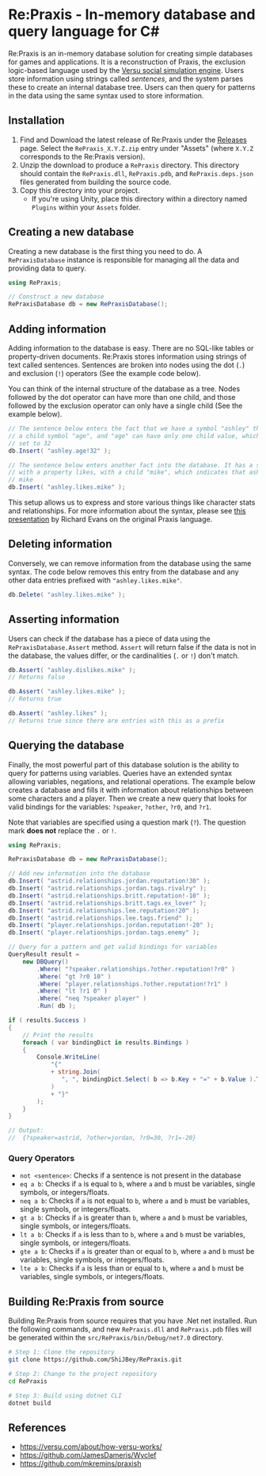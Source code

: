 # Re:Praxis - In-memory database and query language for C\#

Re:Praxis is an in-memory database solution for creating simple databases for games and applications. It is a reconstruction of Praxis, the exclusion logic-based language used by the [Versu social simulation engine](https://versu.com/). Users store information using strings called *sentences*, and the system parses these to create an internal database tree. Users can then query for patterns in the data using the same syntax used to store information.

## Installation

1. Find and Download the latest release of Re:Praxis under the [Releases](https://github.com/ShiJbey/RePraxis/releases) page. Select the `RePraxis_X.Y.Z.zip` entry under "Assets" (where `X.Y.Z` corresponds to the Re:Praxis version).
2. Unzip the download to produce a `RePraxis` directory. This directory should contain the `RePraxis.dll`, `RePraxis.pdb`, and `RePraxis.deps.json` files generated from building the source code.
3. Copy this directory into your project.
   - If you're using Unity, place this directory within a directory named `Plugins` within your `Assets` folder.

## Creating a new database

Creating a new database is the first thing you need to do. A `RePraxisDatabase` instance is responsible for managing all the data and providing data to query.

```csharp
using RePraxis;

// Construct a new database
RePraxisDatabase db = new RePraxisDatabase();
```

## Adding information

Adding information to the database is easy. There are no SQL-like tables or property-driven documents. Re:Praxis stores information using strings of text called sentences. Sentences are broken into nodes using the dot (`.`) and exclusion (`!`) operators (See the example code below).

You can think of the internal structure of the database as a tree. Nodes followed by the dot operator can have more than one child, and those followed by the exclusion operator can only have a single child (See the example below).

```csharp
// The sentence below enters the fact that we have a symbol "ashley" that has
// a child symbol "age", and "age" can have only one child value, which is currently
// set to 32
db.Insert( "ashley.age!32" );

// The sentence below enters another fact into the database. It has a symbol ashley
// with a property likes, with a child "mike", which indicates that ashley likes
// mike
db.Insert( "ashley.likes.mike" );
```

This setup allows us to express and store various things like character stats and relationships. For more information about the syntax, please see [this presentation](https://versublog.files.wordpress.com/2014/05/praxis.pdf) by Richard Evans on the original Praxis language.

## Deleting information

Conversely, we can remove information from the database using the same syntax. The code below removes this entry from the database and any other data entries prefixed with `"ashley.likes.mike"`.

```csharp
db.Delete( "ashley.likes.mike" );
```

## Asserting information

Users can check if the database has a piece of data using the `RePraxisDatabase.Assert` method. `Assert` will return false if the data is not in the database, the values differ, or the cardinalities (`.` or `!`) don't match.

```csharp
db.Assert( "ashley.dislikes.mike" );
// Returns false

db.Assert( "ashley.likes.mike" );
// Returns true

db.Assert( "ashley.likes" );
// Returns true since there are entries with this as a prefix
```

## Querying the database

Finally, the most powerful part of this database solution is the ability to query for patterns using variables. Queries have an extended syntax allowing variables, negations, and relational operations. The example below creates a database and fills it with information about relationships between some characters and a player. Then we create a new query that looks for valid bindings for the variables: `?speaker`, `?other`, `?r0`, and `?r1`.

Note that variables are specified using a question mark (`?`). The question mark **does not** replace the `.` or `!`.

```csharp
using RePraxis;

RePraxisDatabase db = new RePraxisDatabase();

// Add new information into the database
db.Insert( "astrid.relationships.jordan.reputation!30" );
db.Insert( "astrid.relationships.jordan.tags.rivalry" );
db.Insert( "astrid.relationships.britt.reputation!-10" );
db.Insert( "astrid.relationships.britt.tags.ex_lover" );
db.Insert( "astrid.relationships.lee.reputation!20" );
db.Insert( "astrid.relationships.lee.tags.friend" );
db.Insert( "player.relationships.jordan.reputation!-20" );
db.Insert( "player.relationships.jordan.tags.enemy" );

// Query for a pattern and get valid bindings for variables
QueryResult result =
    new DBQuery()
        .Where( "?speaker.relationships.?other.reputation!?r0" )
        .Where( "gt ?r0 10" )
        .Where( "player.relationships.?other.reputation!?r1" )
        .Where( "lt ?r1 0" )
        .Where( "neq ?speaker player" )
        .Run( db );

if ( results.Success )
{
    // Print the results
    foreach ( var bindingDict in results.Bindings )
    {
        Console.WriteLine(
            "{"
            + string.Join(
               ", ", bindingDict.Select( b => b.Key + "=" + b.Value ).ToArray()
            )
            + "}"
        );
    }
}

// Output:
//  {?speaker=astrid, ?other=jordan, ?r0=30, ?r1=-20}
```

### Query Operators

- `not <sentence>`: Checks if a sentence is not present in the database
- `eq a b`: Checks if `a` is equal to `b`, where `a` and `b` must be variables, single symbols, or integers/floats.
- `neq a b`: Checks if `a` is not equal to `b`, where `a` and `b` must be variables, single symbols, or integers/floats.
- `gt a b`: Checks if `a` is greater than `b`, where `a` and `b` must be variables, single symbols, or integers/floats.
- `lt a b`: Checks if `a` is less than to `b`, where `a` and `b` must be variables, single symbols, or integers/floats.
- `gte a b`: Checks if `a` is greater than or equal to `b`, where `a` and `b` must be variables, single symbols, or integers/floats.
- `lte a b`: Checks if `a` is less than or equal to `b`, where `a` and `b` must be variables, single symbols, or integers/floats.

## Building Re:Praxis from source

Building Re:Praxis from source requires that you have .Net net installed. Run the following commands, and new `RePraxis.dll` and `RePraxis.pdb` files will be generated within the `src/RePraxis/bin/Debug/net7.0` directory.

```bash
# Step 1: Clone the repository
git clone https://github.com/ShiJBey/RePraxis.git

# Step 2: Change to the project repository
cd RePraxis

# Step 3: Build using dotnet CLI
dotnet build
```

## References

- <https://versu.com/about/how-versu-works/>
- <https://github.com/JamesDameris/Wyclef>
- <https://github.com/mkremins/praxish>
